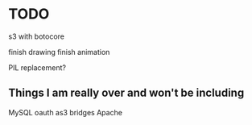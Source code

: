 TODO
====

s3 with botocore

finish drawing
finish animation

PIL replacement?



Things I am really over and won't be including
----------------------------------------------
MySQL
oauth
as3 bridges
Apache
